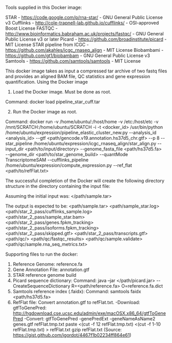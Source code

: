 Tools supplied in this Docker image:

STAR - https://code.google.com/p/rna-star/ - GNU General Public License v3
Cufflinks - http://cole-trapnell-lab.github.io/cufflinks/ - OSI-approved Boost License
FASTQC - http://www.bioinformatics.babraham.ac.uk/projects/fastqc/ - GNU General Public License v3 or later
Picard - https://github.com/broadinstitute/picard - MIT License
STAR pipeline from ICGC - https://github.com/akahles/icgc_rnaseq_align - MIT License
Biobambami - https://github.com/gt1/biobambam - GNU General Public License v3
Samtools - https://github.com/samtools/samtools - MIT License

This docker image takes as input a compressed tar archive of two fastq files and provides an aligned BAM file, QC statistics and gene expression quantification.
Using the Docker image

1.  Load the Docker image. Must be done as root. 

Command: docker load pipeline_star_cuff.tar

2.  Run the Docker image as root.

Command: docker run -v /home/ubuntu/:/host/home -v /etc:/host/etc -v /mnt/SCRATCH:/home/ubuntu/SCRATCH -i -t <docker_id> /usr/bin/python /home/ubuntu/expression/pipeline_elastic_cluster_new.py 
--analysis_id <analysis_id> 
--gtf <path/gencode.v19.annotation.hs37d5_chr.gtf> 
--p 8 
--star_pipeline /home/ubuntu/expression/icgc_rnaseq_align/star_align.py 
--input_dir <path/to/input/directory> 
--genome_fasta_file <path/hs37d5.fa>  
--genome_dir <path/to/star_genome_build> 
--quantMode TranscriptomeSAM 
--cufflinks_pipeline /home/ubuntu/expression/compute_expression.py
--ref_flat <path/to/refFlat.txt>

The successful completion of the Docker will create the following directory structure in the directory containing the input file:

Assuming the initial input was:
 </path/sample.tar>

 The output is expected to be:
 <path/sample.tar>
 <path/sample_star.log>
 <path/star_2_pass/cufflinks_sample.log>
 <path/star_2_pass/sample_star.bam>
 <path/star_2_pass/genes.fpkm_tracking>
 <path/star_2_pass/isoforms.fpkm_tracking>
 <path/star_2_pass/skipped.gtf>
 <path/star_2_pass/transcripts.gtf>
 <path/qc/>
 <path/qc/fastqc_results>
 <path/qc/sample.validate>
 <path/qc/sample.rna_seq_metrics.txt>


Supporting files to run the docker:
1. Reference Genome: reference.fa
2. Gene Annotation File: annotation.gtf
4. STAR reference genome build
5. Picard sequence dictionary: Command: java –jar </path/picard.jar> --CreateSequenceDictionary R=<path/reference.fa> O=reference.fa.dict
6. Samtools reference index (.faidx): Command: samtools faidx <path/hs37d5.fa>
7. RefFlat file: Convert annotation.gtf to refFlat.txt.
    -Download: gtfToGenePred: http://hgdownload.cse.ucsc.edu/admin/exe/macOSX.x86_64/gtfToGenePred
    -Convert: gtfToGenePred -genePredExt -geneNameAsName2 genes.gtf refFlat.tmp.txt
    paste <(cut -f 12 refFlat.tmp.txt) <(cut -f 1-10 refFlat.tmp.txt) > refFlat.txt
    gzip refFlat.txt
    (Source: https://gist.github.com/igordot/4467f1b02234ff864e61)


